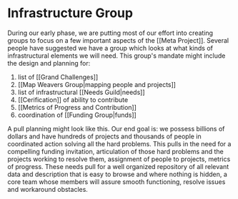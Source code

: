 # Infrastructure Group
During our early phase, we are putting most of our effort into creating groups to focus on a few important aspects of the [[Meta Project]]. Several people have suggested we have a group which looks at what kinds of infrastructural elements we will need. This group's mandate might include the design and planning for:

1. list of [[Grand Challenges]]  
2. [[Map Weavers Group|mapping people and projects]]  
3. list of infrastructural [[Needs Guild|needs]]  
4. [[Cerification]] of ability to contribute  
5. [[Metrics of Progress and Contribution]]  
6. coordination of [[Funding Group|funds]]  

A pull planning might look like this. Our end goal is: we possess billions of dollars and have hundreds of projects and thousands of people in coordinated action solving all the hard problems. This pulls in the need for a compelling funding invitation, articulation of those hard problems and the projects working to resolve them, assignment of people to projects, metrics of progress. These needs pull for a well organized repository of all relevant data and description that is easy to browse and where nothing is hidden, a core team whose members will assure smooth functioning, resolve issues and workaround obstacles. 